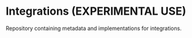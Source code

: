 # Integrations (EXPERIMENTAL USE)

Repository containing metadata and implementations for integrations.
